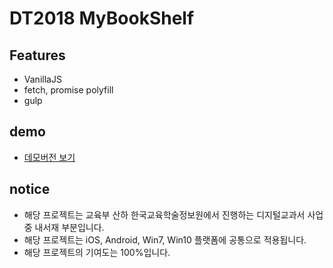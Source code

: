 # DT2018 MyBookShelf

## Features
- VanillaJS
- fetch, promise polyfill 
- gulp

## demo
 - [데모버전 보기](https://puregramer.github.io/DT2018MyBookShelf/release)
 
 ## notice
 - 해당 프로젝트는 교육부 산하 한국교육학술정보원에서 진행하는 디지털교과서 사업 중 내서재 부분입니다.
 - 해당 프로젝트는 iOS, Android, Win7, Win10 플랫폼에 공통으로 적용됩니다.
 - 해당 프로젝트의 기여도는 100%입니다.

